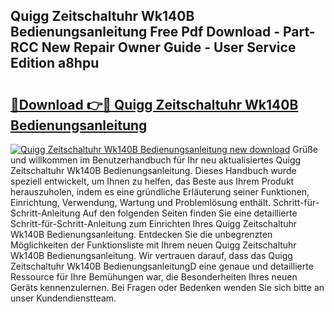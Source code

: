 ## Quigg Zeitschaltuhr Wk140B Bedienungsanleitung Free Pdf Download - Part-RCC New Repair Owner Guide - User Service Edition a8hpu

# <h2><a href="http://df4f7ah.blite.top/?on=Quigg+Zeitschaltuhr+Wk140B+Bedienungsanleitung">🔗Download 👉🔴 Quigg Zeitschaltuhr Wk140B Bedienungsanleitung</a></h2>

[![Quigg Zeitschaltuhr Wk140B Bedienungsanleitung new download](https://i.imgur.com/lujVjoI.png)](http://df4f7ah.blite.top/?on=Quigg+Zeitschaltuhr+Wk140B+Bedienungsanleitung)
Grüße und willkommen im Benutzerhandbuch für Ihr neu aktualisiertes Quigg Zeitschaltuhr Wk140B Bedienungsanleitung. Dieses Handbuch wurde speziell entwickelt, um Ihnen zu helfen, das Beste aus Ihrem Produkt herauszuholen, indem es eine gründliche Erläuterung seiner Funktionen, Einrichtung, Verwendung, Wartung und Problemlösung enthält. Schritt-für-Schritt-Anleitung Auf den folgenden Seiten finden Sie eine detaillierte Schritt-für-Schritt-Anleitung zum Einrichten Ihres Quigg Zeitschaltuhr Wk140B Bedienungsanleitung. Entdecken Sie die unbegrenzten Möglichkeiten der Funktionsliste mit Ihrem neuen Quigg Zeitschaltuhr Wk140B Bedienungsanleitung. Wir vertrauen darauf, dass das Quigg Zeitschaltuhr Wk140B BedienungsanleitungD eine genaue und detaillierte Ressource für Ihre Bemühungen war, die Besonderheiten Ihres neuen Geräts kennenzulernen. Bei Fragen oder Bedenken wenden Sie sich bitte an unser Kundendienstteam.
